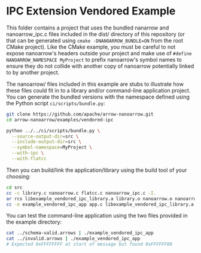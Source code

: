 <!---
  Licensed to the Apache Software Foundation (ASF) under one
  or more contributor license agreements.  See the NOTICE file
  distributed with this work for additional information
  regarding copyright ownership.  The ASF licenses this file
  to you under the Apache License, Version 2.0 (the
  "License"); you may not use this file except in compliance
  with the License.  You may obtain a copy of the License at

    http://www.apache.org/licenses/LICENSE-2.0

  Unless required by applicable law or agreed to in writing,
  software distributed under the License is distributed on an
  "AS IS" BASIS, WITHOUT WARRANTIES OR CONDITIONS OF ANY
  KIND, either express or implied.  See the License for the
  specific language governing permissions and limitations
  under the License.
-->

# IPC Extension Vendored Example

This folder contains a project that uses the bundled nanarrow and nanoarrow_ipc.c
files included in the dist/ directory of this repository (or that can be generated
using `cmake -DNANOARROW_BUNDLE=ON` from the root CMake project). Like the CMake
example, you must be careful to not expose nanoarrow's headers outside your project
and make use of `#define NANOARROW_NAMESPACE MyProject` to prefix nanoarrow's symbol
names to ensure they do not collide with another copy of nanoarrow potentially linked
to by another project.

The nanoarrow/ files included in this example are stubs to illustrate
how these files could fit in to a library and/or command-line application project.
You can generate the bundled versions with the namespace defined using the Python
script `ci/scripts/bundle.py`:

```bash
git clone https://github.com/apache/arrow-nanoarrow.git
cd arrow-nanoarrow/examples/vendored-ipc

python ../../ci/scripts/bundle.py \
  --source-output-dir=src \
  --include-output-dir=src \
  --symbol-namespace=MyProject \
  --with-ipc \
  --with-flatcc
```

Then you can build/link the application/library using the build tool of your choosing:

```bash
cd src
cc -c library.c nanoarrow.c flatcc.c nanoarrow_ipc.c -I.
ar rcs libexample_vendored_ipc_library.a library.o nanoarrow.o nanoarrow_ipc.o flatcc.o
cc -o example_vendored_ipc_app app.c libexample_vendored_ipc_library.a
```

You can test the command-line application using the two files
provided in the example directory:

```bash
cat ../schema-valid.arrows | ./example_vendored_ipc_app
cat ../invalid.arrows | ./example_vendored_ipc_app
# Expected 0xFFFFFFFF at start of message but found 0xFFFFFF00
```
